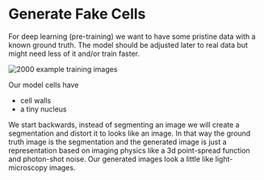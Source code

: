 # Generate Fake Cells

For deep learning (pre-training) we want to have some pristine data with a known ground truth. The model should be adjusted later to real data but might need less of it and/or train faster.

![2000 example training images](images/montage_black.jpg)

Our model cells have
- cell walls
- a tiny nucleus

We start backwards, instead of segmenting an image we will create a segmentation and distort it to looks like an image. In that way the ground truth image is the segmentation and the generated image is just a representation based on imaging physics like a 3d point-spread function and photon-shot noise. Our generated images look a little like light-microscopy images.
